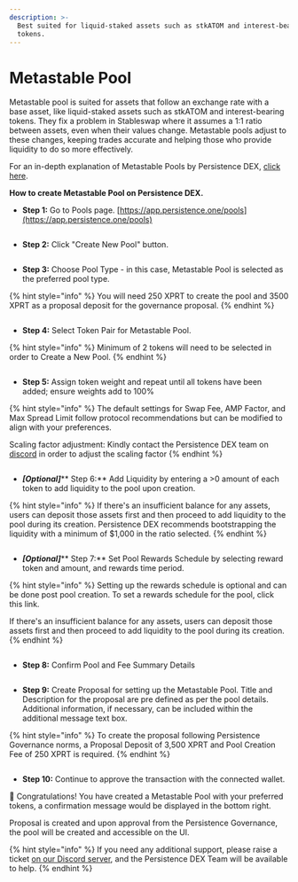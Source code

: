 ```yaml
---
description: >-
  Best suited for liquid-staked assets such as stkATOM and interest-bearing
  tokens.
---
```


# Metastable Pool

Metastable pool is suited for assets that follow an exchange rate with a base asset, like liquid-staked assets such as stkATOM and interest-bearing tokens. They fix a problem in Stableswap where it assumes a 1:1 ratio between assets, even when their values change. Metastable pools adjust to these changes, keeping trades accurate and helping those who provide liquidity to do so more effectively.

For an in-depth explanation of Metastable Pools by Persistence DEX, [click here](https://app.gitbook.com/o/RFufum3BHCKnxiBseM8n/s/9LsBCKFqnrfW4Kl6Y0k0/deep-dive/pools/metastable-pools).

**How to create Metastable Pool on Persistence DEX.**

* **Step 1:** Go to Pools page. [https://app.persistence.one/pools](https://app.persistence.one/pools)

<figure><img src="https://docs.dexter.zone/~gitbook/image?url=https%3A%2F%2F2753824657-files.gitbook.io%2F%7E%2Ffiles%2Fv0%2Fb%2Fgitbook-x-prod.appspot.com%2Fo%2Fspaces%252F9LsBCKFqnrfW4Kl6Y0k0%252Fuploads%252FiGuAS27i3I0DN0jZURCS%252Fimage.png%3Falt%3Dmedia%26token%3D7fde86bc-021a-4f63-95d3-0f54889bed25&#x26;width=768&#x26;dpr=4&#x26;quality=100&#x26;sign=8f2cd3b0b73fd59e7929f21a7b4141b152c756aa68ade4cc482ad8da29cc73fb" alt=""><figcaption></figcaption></figure>

* **Step 2:** Click "Create New Pool" button.

<figure><img src="https://docs.dexter.zone/~gitbook/image?url=https%3A%2F%2F2753824657-files.gitbook.io%2F%7E%2Ffiles%2Fv0%2Fb%2Fgitbook-x-prod.appspot.com%2Fo%2Fspaces%252F9LsBCKFqnrfW4Kl6Y0k0%252Fuploads%252FlpaUhLQLy6WySmiXMuzy%252Fimage.png%3Falt%3Dmedia%26token%3D77413c32-de89-46fd-b58c-b4de3013427d&#x26;width=768&#x26;dpr=4&#x26;quality=100&#x26;sign=49174f8b96d567af60dcbf854c3ac1449704b79fa1ac32974d673b2baeafff36" alt=""><figcaption></figcaption></figure>

* **Step 3:** Choose Pool Type - in this case, Metastable Pool is selected as the preferred pool type.

{% hint style="info" %}
You will need 250 XPRT to create the pool and 3500 XPRT as a proposal deposit for the governance proposal.
{% endhint %}

<figure><img src="https://docs.dexter.zone/~gitbook/image?url=https%3A%2F%2F2753824657-files.gitbook.io%2F%7E%2Ffiles%2Fv0%2Fb%2Fgitbook-x-prod.appspot.com%2Fo%2Fspaces%252F9LsBCKFqnrfW4Kl6Y0k0%252Fuploads%252FjrSJCDlcKIPyHAq0i6cm%252Fimage.png%3Falt%3Dmedia%26token%3D25ad86d5-dddd-4fd5-a3ee-c52c9bcdc6b5&#x26;width=768&#x26;dpr=4&#x26;quality=100&#x26;sign=e04948c1f814bbd5db462de35b58126331c980fbcb601641f2d1eb394b8dc0ae" alt=""><figcaption></figcaption></figure>

* **Step 4:** Select Token Pair for Metastable Pool.

{% hint style="info" %}
Minimum of 2 tokens will need to be selected in order to Create a New Pool.
{% endhint %}

<figure><img src="https://docs.dexter.zone/~gitbook/image?url=https%3A%2F%2F2753824657-files.gitbook.io%2F%7E%2Ffiles%2Fv0%2Fb%2Fgitbook-x-prod.appspot.com%2Fo%2Fspaces%252F9LsBCKFqnrfW4Kl6Y0k0%252Fuploads%252FhPi6jEV1bdk9qpefQgj5%252FScreenshot%25202023-12-20%2520at%252011.47.52%25E2%2580%25AFAM.png%3Falt%3Dmedia%26token%3D19b0d10a-fe11-425b-b128-6feb987bc967&#x26;width=768&#x26;dpr=4&#x26;quality=100&#x26;sign=7c1b922497f6d06f85b84230d4dab0983b24abaab98a4c978122db223e11866a" alt=""><figcaption></figcaption></figure>

* **Step 5:** Assign token weight and repeat until all tokens have been added; ensure weights add to 100%

{% hint style="info" %}
The default settings for Swap Fee, AMP Factor, and Max Spread Limit follow protocol recommendations but can be modified to align with your preferences.

Scaling factor adjustment: Kindly contact the Persistence DEX team on [discord](https://discord.persistence.one) in order to adjust the scaling factor
{% endhint %}

<figure><img src="https://docs.dexter.zone/~gitbook/image?url=https%3A%2F%2F2753824657-files.gitbook.io%2F%7E%2Ffiles%2Fv0%2Fb%2Fgitbook-x-prod.appspot.com%2Fo%2Fspaces%252F9LsBCKFqnrfW4Kl6Y0k0%252Fuploads%252FEx8xYg53ZAXuxqTA5yc1%252FScreenshot%25202023-12-20%2520at%252011.54.35%25E2%2580%25AFAM.png%3Falt%3Dmedia%26token%3Dc920047f-cfb8-4f06-84dd-8e80827c600f&#x26;width=768&#x26;dpr=4&#x26;quality=100&#x26;sign=2a4d5e78f3c9c090c92a98750a3cbdf82af2dbb0fedbf935ea40ebb01c52f12a" alt=""><figcaption></figcaption></figure>

* _**\[Optional]**_** Step 6:** Add Liquidity by entering a >0 amount of each token to add liquidity to the pool upon creation.

{% hint style="info" %}
If there's an insufficient balance for any assets, users can deposit those assets first and then proceed to add liquidity to the pool during its creation. Persistence DEX recommends bootstrapping the liquidity with a minimum of $1,000 in the ratio selected.
{% endhint %}

<figure><img src="https://docs.dexter.zone/~gitbook/image?url=https%3A%2F%2F2753824657-files.gitbook.io%2F%7E%2Ffiles%2Fv0%2Fb%2Fgitbook-x-prod.appspot.com%2Fo%2Fspaces%252F9LsBCKFqnrfW4Kl6Y0k0%252Fuploads%252FFLbGoK4eo4f5M24lFp6l%252FScreenshot%25202023-12-20%2520at%252011.58.08%25E2%2580%25AFAM.png%3Falt%3Dmedia%26token%3D134d0f63-6469-4b81-804b-f74452bce5d1&#x26;width=768&#x26;dpr=4&#x26;quality=100&#x26;sign=8a8e5275031034ef217e1f111574363f169e3b575dff4eedc141505e75d6fb0c" alt=""><figcaption></figcaption></figure>

* _**\[Optional]**_** Step 7:** Set Pool Rewards Schedule by selecting reward token and amount, and rewards time period.

{% hint style="info" %}
Setting up the rewards schedule is optional and can be done post pool creation. To set a rewards schedule for the pool, click this link.

If there's an insufficient balance for any assets, users can deposit those assets first and then proceed to add liquidity to the pool during its creation.
{% endhint %}

<figure><img src="https://docs.dexter.zone/~gitbook/image?url=https%3A%2F%2F2753824657-files.gitbook.io%2F%7E%2Ffiles%2Fv0%2Fb%2Fgitbook-x-prod.appspot.com%2Fo%2Fspaces%252F9LsBCKFqnrfW4Kl6Y0k0%252Fuploads%252Ftx77rzt49Fb1n7QmSWUh%252FScreenshot%25202023-12-20%2520at%252012.03.02%25E2%2580%25AFPM.png%3Falt%3Dmedia%26token%3D4d6e6dfa-bfd1-421b-914b-8d24ec4e496c&#x26;width=768&#x26;dpr=4&#x26;quality=100&#x26;sign=888ee6e1e0a3cffb0bd022b3d6f8fd2e6fd1948157f0b18f0f09ece8688ca981" alt=""><figcaption></figcaption></figure>

* **Step 8:** Confirm Pool and Fee Summary Details

<figure><img src="https://docs.dexter.zone/~gitbook/image?url=https%3A%2F%2F2753824657-files.gitbook.io%2F%7E%2Ffiles%2Fv0%2Fb%2Fgitbook-x-prod.appspot.com%2Fo%2Fspaces%252F9LsBCKFqnrfW4Kl6Y0k0%252Fuploads%252FeFHnQrf4nLE64eOaf3Vq%252FScreenshot%25202023-12-20%2520at%252012.15.12%25E2%2580%25AFPM.png%3Falt%3Dmedia%26token%3D66949068-46e5-4755-b773-0d3193a7cb9a&#x26;width=768&#x26;dpr=4&#x26;quality=100&#x26;sign=19b418f064f5548a1260d99e2f58d3a8ddad4474840b4b1675eac9ecdf140bf9" alt=""><figcaption></figcaption></figure>

* **Step 9:** Create Proposal for setting up the Metastable Pool. Title and Description for the proposal are pre defined as per the pool details. Additional information, if necessary, can be included within the additional message text box.

{% hint style="info" %}
To create the proposal following Persistence Governance norms, a Proposal Deposit of 3,500 XPRT and Pool Creation Fee of 250 XPRT is required.
{% endhint %}

<figure><img src="https://docs.dexter.zone/~gitbook/image?url=https%3A%2F%2F2753824657-files.gitbook.io%2F%7E%2Ffiles%2Fv0%2Fb%2Fgitbook-x-prod.appspot.com%2Fo%2Fspaces%252F9LsBCKFqnrfW4Kl6Y0k0%252Fuploads%252Fedx0KqHLYmgzTyl5T4q5%252FScreenshot%25202023-12-20%2520at%252012.17.15%25E2%2580%25AFPM.png%3Falt%3Dmedia%26token%3Dcf47bdd7-cb64-43f6-aaba-9816231b4db3&#x26;width=768&#x26;dpr=4&#x26;quality=100&#x26;sign=32ffacbff81bf337fad87a3e1888c4e60dfb93b32b81f8de3cffd39bd55ceaa4" alt=""><figcaption></figcaption></figure>

* **Step 10:** Continue to approve the transaction with the connected wallet.

🥳 Congratulations! You have created a Metastable Pool with your preferred tokens, a confirmation message would be displayed in the bottom right.

Proposal is created and upon approval from the Persistence Governance, the pool will be created and accessible on the UI.

{% hint style="info" %}
If you need any additional support, please raise a ticket [on our Discord server](https://discord.persistence.one), and the Persistence DEX Team will be available to help.
{% endhint %}
